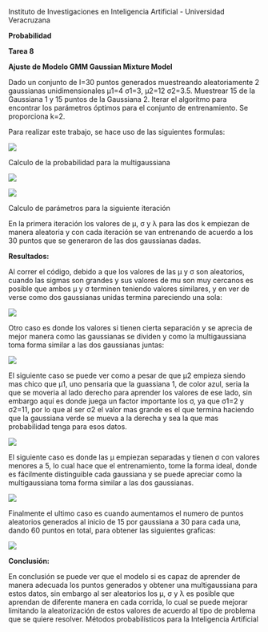 Instituto de Investigaciones en Inteligencia Artificial - Universidad Veracruzana

**Probabilidad**

**Tarea 8**

**Ajuste de Modelo GMM Gaussian Mixture Model**

Dado un conjunto de I=30 puntos generados muestreando aleatoriamente 2 gaussianas unidimensionales μ1=4 σ1=3, μ2=12 σ2=3.5. Muestrear 15 de la Gaussiana 1 y 15 puntos de la Gaussiana 2. Iterar el algoritmo para encontrar los parámetros óptimos para el conjunto de entrenamiento. Se proporciona k=2.

Para realizar este trabajo, se hace uso de las siguientes formulas:

![](Aspose.Words.9fa96c72-9a7e-47d3-aa19-91d17120e70a.001.png)

Calculo de la probabilidad para la multigaussiana

![](Aspose.Words.9fa96c72-9a7e-47d3-aa19-91d17120e70a.002.png)

![](Aspose.Words.9fa96c72-9a7e-47d3-aa19-91d17120e70a.003.png)

Calculo de parámetros para la siguiente iteración

En la primera iteración los valores de μ, σ y λ para las dos k empiezan de manera aleatoria y con cada iteración se van entrenando de acuerdo a los 30 puntos que se generaron de las dos gaussianas dadas.



**Resultados:**

Al correr el código, debido a que los valores de las μ y σ son aleatorios, cuando las sigmas son grandes y sus valores de mu son muy cercanos es posible que ambos μ y σ terminen teniendo valores similares, y en ver de verse como dos gaussianas unidas termina pareciendo una sola:

![](Aspose.Words.9fa96c72-9a7e-47d3-aa19-91d17120e70a.004.png)

Otro caso es donde los valores si tienen cierta separación y se aprecia de mejor manera como las gaussianas se dividen y como la multigaussiana toma forma similar a las dos gaussianas juntas:

![](Aspose.Words.9fa96c72-9a7e-47d3-aa19-91d17120e70a.005.png)

El siguiente caso se puede ver como a pesar de que μ2 empieza siendo mas chico que μ1, uno pensaria que la guassiana 1, de color azul, seria la que se moveria al lado derecho para aprender los valores de ese lado, sin embargo aquí es donde juega un factor importante los σ, ya que σ1=2 y σ2=11, por lo que al ser  σ2 el valor mas grande es el que termina haciendo que la gaussiana verde se mueva a la derecha y sea la que mas probabilidad tenga para esos datos.

![](Aspose.Words.9fa96c72-9a7e-47d3-aa19-91d17120e70a.006.png)

El siguiente caso es donde las μ empiezan separadas y tienen σ con valores menores a 5, lo cual hace que el entrenamiento, tome la forma ideal, donde es fácilmente distinguible cada gaussiana y se puede apreciar como la multigaussiana toma forma similar a las dos gaussianas.

![](Aspose.Words.9fa96c72-9a7e-47d3-aa19-91d17120e70a.007.png)

Finalmente el ultimo caso es cuando aumentamos el numero de puntos aleatorios generados al inicio de 15 por gaussiana a 30 para cada una, dando 60 puntos en total, para obtener las siguientes graficas:

![](Aspose.Words.9fa96c72-9a7e-47d3-aa19-91d17120e70a.008.png)

**Conclusión:**

En conclusión se puede ver que el modelo si es capaz de aprender de manera adecuada los puntos generados y obtener una multigaussiana para estos datos, sin embargo al ser aleatorios los μ, σ y λ es posible que aprendan de diferente manera en cada corrida, lo cual se puede mejorar limitando la aleatorización de estos valores de acuerdo al tipo de problema que se quiere resolver.
Métodos probabilísticos para la Inteligencia Artificial
